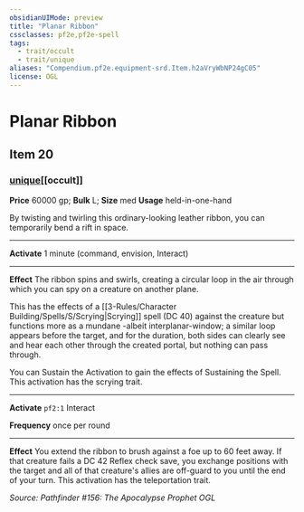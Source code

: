 ```yaml
---
obsidianUIMode: preview
title: "Planar Ribbon"
cssclasses: pf2e,pf2e-spell
tags:
  - trait/occult
  - trait/unique
aliases: "Compendium.pf2e.equipment-srd.Item.h2aVryWbNP24gC05"
license: OGL
---
```

# Planar Ribbon
## Item 20
### [unique](unique.md "Unique Rarity Trait")[[occult]]


**Price** 60000 gp; 
**Bulk** L; **Size** med
**Usage** held-in-one-hand

By twisting and twirling this ordinary-looking leather ribbon, you can temporarily bend a rift in space.

* * *

**Activate** 1 minute (command, envision, Interact)

* * *

**Effect** The ribbon spins and swirls, creating a circular loop in the air through which you can spy on a creature on another plane.

This has the effects of a [[3-Rules/Character Building/Spells/S/Scrying|Scrying]] spell (DC 40) against the creature but functions more as a mundane -albeit interplanar-window; a similar loop appears before the target, and for the duration, both sides can clearly see and hear each other through the created portal, but nothing can pass through.

You can Sustain the Activation to gain the effects of Sustaining the Spell. This activation has the scrying trait.

* * *

**Activate** `pf2:1` Interact

**Frequency** once per round

* * *

**Effect** You extend the ribbon to brush against a foe up to 60 feet away. If that creature fails a DC 42 Reflex check save, you exchange positions with the target and all of that creature's allies are off-guard to you until the end of your turn. This activation has the teleportation trait.

*Source: Pathfinder #156: The Apocalypse Prophet*
*OGL*